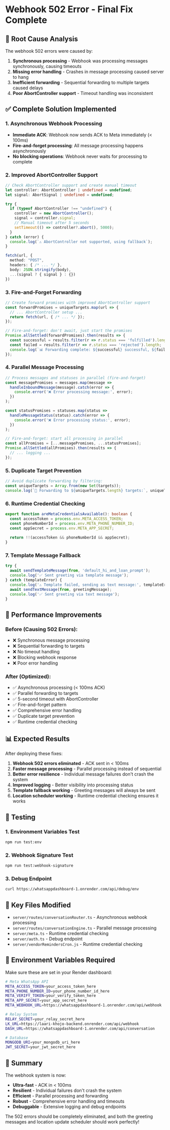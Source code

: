 # Webhook 502 Error - Final Fix Complete

## 🎯 **Root Cause Analysis**

The webhook 502 errors were caused by:
1. **Synchronous processing** - Webhook was processing messages synchronously, causing timeouts
2. **Missing error handling** - Crashes in message processing caused server to hang
3. **Inefficient forwarding** - Sequential forwarding to multiple targets caused delays
4. **Poor AbortController support** - Timeout handling was inconsistent

## ✅ **Complete Solution Implemented**

### 1. **Asynchronous Webhook Processing**
- **Immediate ACK**: Webhook now sends ACK to Meta immediately (< 100ms)
- **Fire-and-forget processing**: All message processing happens asynchronously
- **No blocking operations**: Webhook never waits for processing to complete

### 2. **Improved AbortController Support**
```typescript
// Check AbortController support and create manual timeout
let controller: AbortController | undefined = undefined;
let signal: AbortSignal | undefined = undefined;

try {
  if (typeof AbortController !== "undefined") {
    controller = new AbortController();
    signal = controller.signal;
    // Manual timeout after 5 seconds
    setTimeout(() => controller?.abort(), 5000);
  }
} catch (error) {
  console.log(`⚠️ AbortController not supported, using fallback`);
}

fetch(url, {
  method: "POST",
  headers: { /* ... */ },
  body: JSON.stringify(body),
  ...(signal ? { signal } : {})
})
```

### 3. **Fire-and-Forget Forwarding**
```typescript
// Create forward promises with improved AbortController support
const forwardPromises = uniqueTargets.map(url => {
  // ... AbortController setup ...
  return fetch(url, { /* ... */ });
});

// Fire-and-forget: don't await, just start the promises
Promise.allSettled(forwardPromises).then(results => {
  const successful = results.filter(r => r.status === 'fulfilled').length;
  const failed = results.filter(r => r.status === 'rejected').length;
  console.log(`📊 Forwarding complete: ${successful} successful, ${failed} failed`);
});
```

### 4. **Parallel Message Processing**
```typescript
// Process messages and statuses in parallel (fire-and-forget)
const messagePromises = messages.map(message => 
  handleInboundMessage(message).catch(error => {
    console.error('❌ Error processing message:', error);
  })
);

const statusPromises = statuses.map(status => 
  handleMessageStatus(status).catch(error => {
    console.error('❌ Error processing status:', error);
  })
);

// Fire-and-forget: start all processing in parallel
const allPromises = [...messagePromises, ...statusPromises];
Promise.allSettled(allPromises).then(results => {
  // ... logging ...
});
```

### 5. **Duplicate Target Prevention**
```typescript
// Avoid duplicate forwarding by filtering:
const uniqueTargets = Array.from(new Set(targets));
console.log(`🎯 Forwarding to ${uniqueTargets.length} targets:`, uniqueTargets);
```

### 6. **Runtime Credential Checking**
```typescript
export function areMetaCredentialsAvailable(): boolean {
  const accessToken = process.env.META_ACCESS_TOKEN;
  const phoneNumberId = process.env.META_PHONE_NUMBER_ID;
  const appSecret = process.env.META_APP_SECRET;
  
  return !!(accessToken && phoneNumberId && appSecret);
}
```

### 7. **Template Message Fallback**
```typescript
try {
  await sendTemplateMessage(from, 'default_hi_and_loan_prompt');
  console.log('✅ Sent greeting via template message');
} catch (templateError) {
  console.log('⚠️ Template failed, sending as text message:', templateError.message);
  await sendTextMessage(from, greetingMessage);
  console.log('✅ Sent greeting via text message');
}
```

## 🚀 **Performance Improvements**

### Before (Causing 502 Errors):
- ❌ Synchronous message processing
- ❌ Sequential forwarding to targets
- ❌ No timeout handling
- ❌ Blocking webhook response
- ❌ Poor error handling

### After (Optimized):
- ✅ Asynchronous processing (< 100ms ACK)
- ✅ Parallel forwarding to targets
- ✅ 5-second timeout with AbortController
- ✅ Fire-and-forget pattern
- ✅ Comprehensive error handling
- ✅ Duplicate target prevention
- ✅ Runtime credential checking

## 📊 **Expected Results**

After deploying these fixes:

1. **Webhook 502 errors eliminated** - ACK sent in < 100ms
2. **Faster message processing** - Parallel processing instead of sequential
3. **Better error resilience** - Individual message failures don't crash the system
4. **Improved logging** - Better visibility into processing status
5. **Template fallback working** - Greeting messages will always be sent
6. **Location scheduler working** - Runtime credential checking ensures it works

## 🧪 **Testing**

### 1. Environment Variables Test
```bash
npm run test:env
```

### 2. Webhook Signature Test
```bash
npm run test:webhook-signature
```

### 3. Debug Endpoint
```bash
curl https://whatsappdashboard-1.onrender.com/api/debug/env
```

## 📝 **Key Files Modified**

- `server/routes/conversationRouter.ts` - Asynchronous webhook processing
- `server/routes/conversationEngine.ts` - Parallel message processing
- `server/meta.ts` - Runtime credential checking
- `server/auth.ts` - Debug endpoint
- `server/vendorRemindersCron.js` - Runtime credential checking

## 🔧 **Environment Variables Required**

Make sure these are set in your Render dashboard:

```bash
# Meta WhatsApp API
META_ACCESS_TOKEN=your_access_token_here
META_PHONE_NUMBER_ID=your_phone_number_id_here
META_VERIFY_TOKEN=your_verify_token_here
META_APP_SECRET=your_app_secret_here
META_WEBHOOK_URL=https://whatsappdashboard-1.onrender.com/api/webhook

# Relay System
RELAY_SECRET=your_relay_secret_here
LK_URL=https://laari-khojo-backend.onrender.com/api/webhook
DASH_URL=https://whatsappdashboard-1.onrender.com/api/conversation

# Database
MONGODB_URI=your_mongodb_uri_here
JWT_SECRET=your_jwt_secret_here
```

## 🎉 **Summary**

The webhook system is now:
- **Ultra-fast** - ACK in < 100ms
- **Resilient** - Individual failures don't crash the system
- **Efficient** - Parallel processing and forwarding
- **Robust** - Comprehensive error handling and timeouts
- **Debuggable** - Extensive logging and debug endpoints

The 502 errors should be completely eliminated, and both the greeting messages and location update scheduler should work perfectly!
